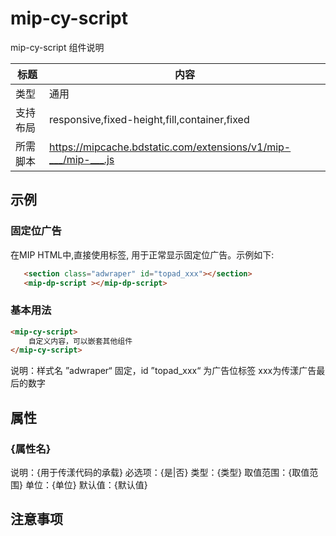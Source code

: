 # mip-cy-script

mip-cy-script 组件说明

标题|内容
----|----
类型|通用
支持布局|responsive,fixed-height,fill,container,fixed
所需脚本|https://mipcache.bdstatic.com/extensions/v1/mip-___/mip-___.js


## 示例

### 固定位广告
在MIP HTML中,直接使用标签, 用于正常显示固定位广告。示例如下:

```html
   <section class="adwraper" id="topad_xxx"></section>
   <mip-dp-script ></mip-dp-script>
```

### 基本用法
```html
<mip-cy-script>
    自定义内容，可以嵌套其他组件
</mip-cy-script>
```
说明：样式名 ”adwraper“ 固定，id ”topad_xxx“ 为广告位标签
		xxx为传漾广告最后的数字
## 属性

### {属性名}

说明：{用于传漾代码的承载}
必选项：{是|否}
类型：{类型}
取值范围：{取值范围}
单位：{单位}
默认值：{默认值}

## 注意事项	

